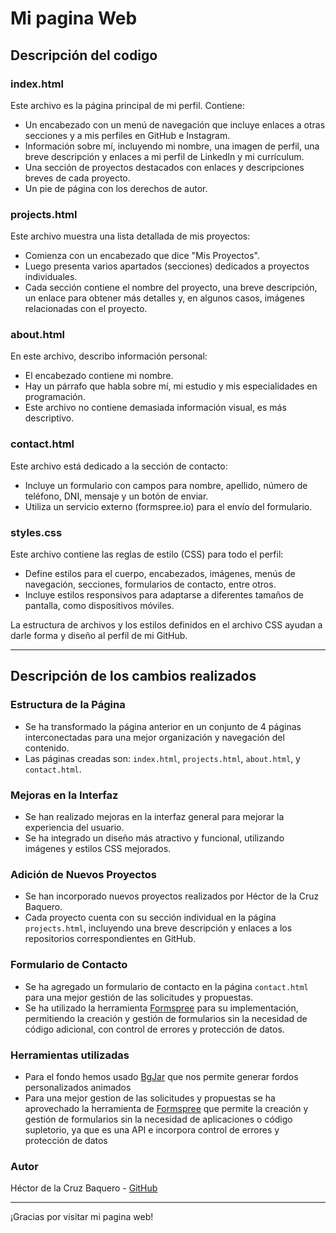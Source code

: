 # Mi pagina Web

## Descripción del codigo

### index.html

Este archivo es la página principal de mi perfil. Contiene:
- Un encabezado con un menú de navegación que incluye enlaces a otras secciones y a mis perfiles en GitHub e Instagram.
- Información sobre mí, incluyendo mi nombre, una imagen de perfil, una breve descripción y enlaces a mi perfil de LinkedIn y mi currículum.
- Una sección de proyectos destacados con enlaces y descripciones breves de cada proyecto.
- Un pie de página con los derechos de autor.

### projects.html

Este archivo muestra una lista detallada de mis proyectos:
- Comienza con un encabezado que dice "Mis Proyectos".
- Luego presenta varios apartados (secciones) dedicados a proyectos individuales.
- Cada sección contiene el nombre del proyecto, una breve descripción, un enlace para obtener más detalles y, en algunos casos, imágenes relacionadas con el proyecto.

### about.html

En este archivo, describo información personal:
- El encabezado contiene mi nombre.
- Hay un párrafo que habla sobre mí, mi estudio y mis especialidades en programación.
- Este archivo no contiene demasiada información visual, es más descriptivo.

### contact.html

Este archivo está dedicado a la sección de contacto:
- Incluye un formulario con campos para nombre, apellido, número de teléfono, DNI, mensaje y un botón de enviar.
- Utiliza un servicio externo (formspree.io) para el envío del formulario.

### styles.css

Este archivo contiene las reglas de estilo (CSS) para todo el perfil:
- Define estilos para el cuerpo, encabezados, imágenes, menús de navegación, secciones, formularios de contacto, entre otros.
- Incluye estilos responsivos para adaptarse a diferentes tamaños de pantalla, como dispositivos móviles.

La estructura de archivos y los estilos definidos en el archivo CSS ayudan a darle forma y diseño al perfil de mi GitHub.

---

## Descripción de los cambios realizados

### Estructura de la Página
- Se ha transformado la página anterior en un conjunto de 4 páginas interconectadas para una mejor organización y navegación del contenido.
- Las páginas creadas son: `index.html`, `projects.html`, `about.html`, y `contact.html`.

### Mejoras en la Interfaz
- Se han realizado mejoras en la interfaz general para mejorar la experiencia del usuario.
- Se ha integrado un diseño más atractivo y funcional, utilizando imágenes y estilos CSS mejorados.

### Adición de Nuevos Proyectos
- Se han incorporado nuevos proyectos realizados por Héctor de la Cruz Baquero.
- Cada proyecto cuenta con su sección individual en la página `projects.html`, incluyendo una breve descripción y enlaces a los repositorios correspondientes en GitHub.

### Formulario de Contacto
- Se ha agregado un formulario de contacto en la página `contact.html` para una mejor gestión de las solicitudes y propuestas.
- Se ha utilizado la herramienta [Formspree](https://formspree.io/) para su implementación, permitiendo la creación y gestión de formularios sin la necesidad de código adicional, con control de errores y protección de datos.


### Herramientas utilizadas
- Para el fondo hemos usado [BgJar](https://bgjar.com/) que nos permite generar fordos personalizados animados
- Para una mejor gestion de las solicitudes y propuestas se ha aprovechado la herramienta  de [Formspree](https://formspree.io/) que permite la creación y gestión de formularios sin la necesidad de aplicaciones o código supletorio, ya que es una API e  incorpora control de errores y protección de datos

### Autor
Héctor de la Cruz Baquero - [GitHub](https://github.com/HectorCRZBQ)

---
¡Gracias por visitar mi pagina web!
